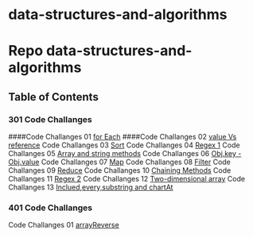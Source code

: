 # data-structures-and-algorithms

# Repo data-structures-and-algorithms  

## Table of Contents

### 301 Code Challanges
####Code Challanges 01
[for Each](./code-challanges/for-each/challenges-01.test.js) 
####Code Challanges 02
[value Vs reference](./code-challanges/valueVsreference/challenges-02.test.js) 
Code Challanges 03
[Sort](./code-challanges/sort/challenges-03.test.js) 
Code Challanges 04
[Regex 1](./code-challanges/regex/challenges-04.test.js) 
Code Challanges 05
[Array and string methods](./code-challanges/array&stringmethod/challenges-05.test.js) 
Code Challanges 06
[Obj.key - Obj.value](./code-challanges/objkey-objvalue/challenges-06.test.js) 
Code Challanges 07
[Map](./code-challanges/map/challenges-07.test.js) 
Code Challanges 08
[Filter](./code-challanges/filter/challenges-08.test.js) 
Code Challanges 09
[Reduce](./code-challanges/reduce/challenges-09.test.js) 
Code Challanges 10
[Chaining Methods](./code-challanges/chaining-methods/challenges-10.test.js) 
Code Challanges 11
[Regex 2](./code-challanges/regex2/challenges-11.test.js) 
Code Challanges 12
[Two-dimensional array](./code-challanges/two-dimensional-array/challenges-12.test.js) 
Code Challanges 13
[Inclued,every,substring and chartAt](./code-challanges/includes-every/challenges-13.test.js) 




### 401 Code Challanges
Code Challanges 01
[arrayReverse](./code-challanges/arrayReverse/array-reverse.js)   
   
